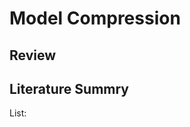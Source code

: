 <!-- https://github.hubspot.com/sortable/ -->
<script src="js/sortable.min.js"></script>
<link rel="stylesheet" href="css/sortable-theme-bootstrap.css" />

# Model Compression

## Review

## Literature Summry

List:


